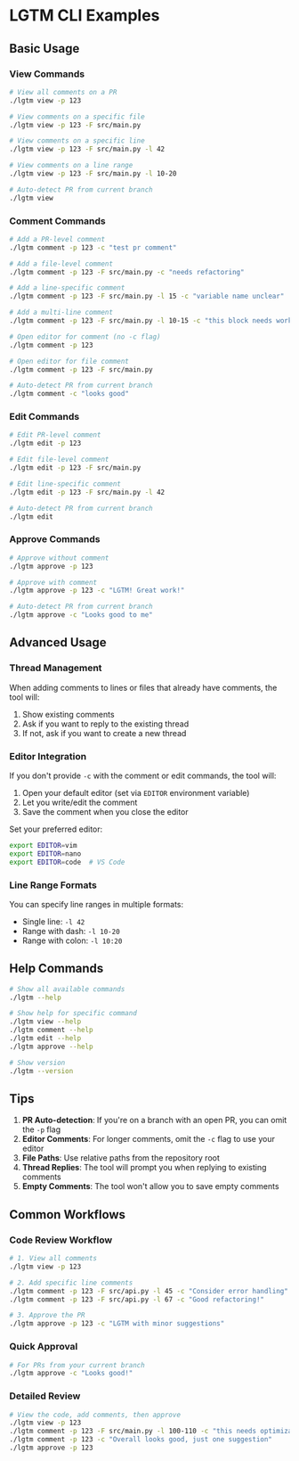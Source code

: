 # LGTM CLI Examples

## Basic Usage

### View Commands
```bash
# View all comments on a PR
./lgtm view -p 123

# View comments on a specific file
./lgtm view -p 123 -F src/main.py

# View comments on a specific line
./lgtm view -p 123 -F src/main.py -l 42

# View comments on a line range
./lgtm view -p 123 -F src/main.py -l 10-20

# Auto-detect PR from current branch
./lgtm view
```

### Comment Commands
```bash
# Add a PR-level comment
./lgtm comment -p 123 -c "test pr comment"

# Add a file-level comment
./lgtm comment -p 123 -F src/main.py -c "needs refactoring"

# Add a line-specific comment
./lgtm comment -p 123 -F src/main.py -l 15 -c "variable name unclear"

# Add a multi-line comment
./lgtm comment -p 123 -F src/main.py -l 10-15 -c "this block needs work"

# Open editor for comment (no -c flag)
./lgtm comment -p 123

# Open editor for file comment
./lgtm comment -p 123 -F src/main.py

# Auto-detect PR from current branch
./lgtm comment -c "looks good"
```

### Edit Commands
```bash
# Edit PR-level comment
./lgtm edit -p 123

# Edit file-level comment
./lgtm edit -p 123 -F src/main.py

# Edit line-specific comment
./lgtm edit -p 123 -F src/main.py -l 42

# Auto-detect PR from current branch
./lgtm edit
```

### Approve Commands
```bash
# Approve without comment
./lgtm approve -p 123

# Approve with comment
./lgtm approve -p 123 -c "LGTM! Great work!"

# Auto-detect PR from current branch
./lgtm approve -c "Looks good to me"
```

## Advanced Usage

### Thread Management
When adding comments to lines or files that already have comments, the tool will:
1. Show existing comments
2. Ask if you want to reply to the existing thread
3. If not, ask if you want to create a new thread

### Editor Integration
If you don't provide `-c` with the comment or edit commands, the tool will:
1. Open your default editor (set via `EDITOR` environment variable)
2. Let you write/edit the comment
3. Save the comment when you close the editor

Set your preferred editor:
```bash
export EDITOR=vim
export EDITOR=nano
export EDITOR=code  # VS Code
```

### Line Range Formats
You can specify line ranges in multiple formats:
- Single line: `-l 42`
- Range with dash: `-l 10-20`
- Range with colon: `-l 10:20`

## Help Commands
```bash
# Show all available commands
./lgtm --help

# Show help for specific command
./lgtm view --help
./lgtm comment --help
./lgtm edit --help
./lgtm approve --help

# Show version
./lgtm --version
```

## Tips

1. **PR Auto-detection**: If you're on a branch with an open PR, you can omit the `-p` flag
2. **Editor Comments**: For longer comments, omit the `-c` flag to use your editor
3. **File Paths**: Use relative paths from the repository root
4. **Thread Replies**: The tool will prompt you when replying to existing comments
5. **Empty Comments**: The tool won't allow you to save empty comments

## Common Workflows

### Code Review Workflow
```bash
# 1. View all comments
./lgtm view -p 123

# 2. Add specific line comments
./lgtm comment -p 123 -F src/api.py -l 45 -c "Consider error handling"
./lgtm comment -p 123 -F src/api.py -l 67 -c "Good refactoring!"

# 3. Approve the PR
./lgtm approve -p 123 -c "LGTM with minor suggestions"
```

### Quick Approval
```bash
# For PRs from your current branch
./lgtm approve -c "Looks good!"
```

### Detailed Review
```bash
# View the code, add comments, then approve
./lgtm view -p 123
./lgtm comment -p 123 -F src/main.py -l 100-110 -c "this needs optimization"
./lgtm comment -p 123 -c "Overall looks good, just one suggestion"
./lgtm approve -p 123
```
